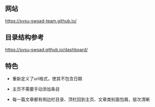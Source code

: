 ## 网站
https://sysu-swsad-team.github.io/

## 目录结构参考
https://sysu-swsad.github.io/dashboard/

## 特色

* 重新定义了url格式，使其不包含日期

* 主页不需要手动添加条目

* 每一篇文章都有侧边栏目录、顶栏回到主页、文章类别面包屑，层次清晰